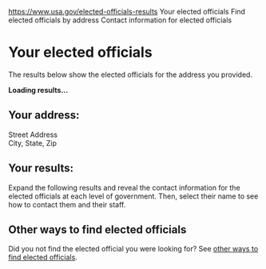 

https://www.usa.gov/elected-officials-results
Your elected officials
Find elected officials by address
Contact information for elected officials

# Your elected officials

The results below show the elected officials for the address you provided.

**Loading results...**

## Your address:
Street Address  
City, State, Zip

## Your results:
Expand the following results and reveal the contact information for the elected officials at each level of government. Then, select their name to see how to contact them and their staff.

Other ways to find elected officials
------------------------------------

Did you not find the elected official you were looking for? See [other ways to find elected officials](https://www.usa.gov/elected-officials#other-options).
